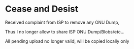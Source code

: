 # Cease and Desist
Received complaint from ISP to remove any ONU Dump,

Thus I no longer allow to share ISP ONU Dump/Blobs/etc...

All pending upload no longer valid, will be copied locally only